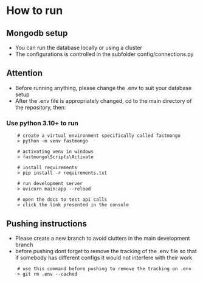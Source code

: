 # How to run

## Mongodb setup
* You can run the database locally or using a cluster
* The configurations is controlled in the subfolder config/connections.py

## Attention
* Before running anything, please change the .env to suit your database setup
* After the .env file is appropriately changed, cd to the main directory of the repository, then:

### Use python 3.10+ to run
```
    # create a virtual environment specifically called fastmongo
    > python -m venv fastmongo

    # activating venv in windows
    > fastmongo\Scripts\Activate

    # install requirements
    > pip install -r requirements.txt

    # run development server
    > uvicorn main:app --reload

    # open the docs to test api calls
    > click the link presented in the console
```

## Pushing instructions
* Please create a new branch to avoid clutters in the main development branch
* before pushing dont forget to remove the tracking of the .env file so that if somebody has different configs it would not interfere with their work
```
    # use this command before pushing to remove the tracking on .env
    > git rm .env --cached
```

